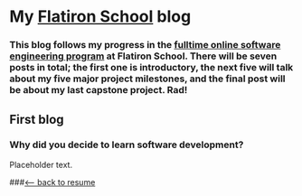 # My [Flatiron School](https://flatironschool.com) blog
### This blog follows my progress in the [fulltime online software engineering program](https://flatironschool.com/career-courses/coding-bootcamp/online) at Flatiron School. There will be seven posts in total; the first one is introductory, the next five will talk about my five major project milestones, and the final post will be about my last capstone project. Rad!

## First blog
### Why did you decide to learn software development?
Placeholder text.

###[⟵   back to resume](./index.html)
